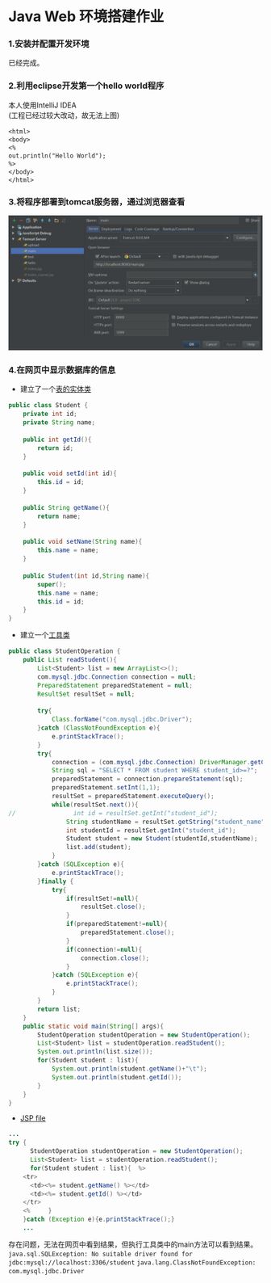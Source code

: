 # Java Web 环境搭建作业

### 1.安装并配置开发环境
已经完成。

### 2.利用eclipse开发第一个hello world程序
本人使用IntelliJ IDEA<br>
(工程已经过较大改动，故无法上图)
<br>
```
<html>
<body>
<%
out.println("Hello World");
%>
</body>
</html>
```

### 3.将程序部署到tomcat服务器，通过浏览器查看
![部署到tomcat](image/tomcat.png)

### 4.在网页中显示数据库的信息
* 建立了一个[表的实体类](resources/Student.java)
```Java
public class Student {
    private int id;
    private String name;

    public int getId(){
        return id;
    }

    public void setId(int id){
        this.id = id;
    }

    public String getName(){
        return name;
    }

    public void setName(String name){
        this.name = name;
    }

    public Student(int id,String name){
        super();
        this.name = name;
        this.id = id;
    }
}
```
* 建立一个[工具类](resources/StudentOperation.java)
```Java
public class StudentOperation {
    public List readStudent(){
        List<Student> list = new ArrayList<>();
        com.mysql.jdbc.Connection connection = null;
        PreparedStatement preparedStatement = null;
        ResultSet resultSet = null;

        try{
            Class.forName("com.mysql.jdbc.Driver");
        }catch (ClassNotFoundException e){
            e.printStackTrace();
        }
        try{
            connection = (com.mysql.jdbc.Connection) DriverManager.getConnection("jdbc:mysql://localhost:3306/student","root",null);
            String sql = "SELECT * FROM student WHERE student_id>=?";
            preparedStatement = connection.prepareStatement(sql);
            preparedStatement.setInt(1,1);
            resultSet = preparedStatement.executeQuery();
            while(resultSet.next()){
//                int id = resultSet.getInt("student_id");
                String studentName = resultSet.getString("student_name");
                int studentId = resultSet.getInt("student_id");
                Student student = new Student(studentId,studentName);
                list.add(student);
            }
        }catch (SQLException e){
            e.printStackTrace();
        }finally {
            try{
                if(resultSet!=null){
                    resultSet.close();
                }
                if(preparedStatement!=null){
                    preparedStatement.close();
                }
                if(connection!=null){
                    connection.close();
                }
            }catch (SQLException e){
                e.printStackTrace();
            }
        }
        return list;
    }
    public static void main(String[] args){
        StudentOperation studentOperation = new StudentOperation();
        List<Student> list = studentOperation.readStudent();
        System.out.println(list.size());
        for(Student student : list){
            System.out.println(student.getName()+"\t");
            System.out.println(student.getId());
        }
    }
}
```
* [JSP file](resources/index.jsp)
```Java
...
try {
      StudentOperation studentOperation = new StudentOperation();
      List<Student> list = studentOperation.readStudent();
      for(Student student : list){  %>
    <tr>
      <td><%= student.getName() %></td>
      <td><%= student.getId() %></td>
    </tr>
    <%     }
    }catch (Exception e){e.printStackTrace();}
    ...
```

存在问题，无法在网页中看到结果，但执行工具类中的main方法可以看到结果。<br>
        `java.sql.SQLException: No suitable driver found for jdbc:mysql://localhost:3306/student`
        `java.lang.ClassNotFoundException: com.mysql.jdbc.Driver`
